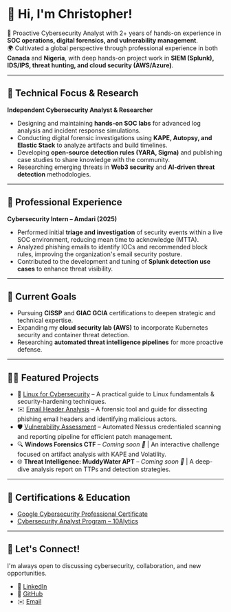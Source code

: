 # 👋 Hi, I'm Christopher! 

🔐 Proactive Cybersecurity Analyst with 2+ years of hands-on experience in **SOC operations, digital forensics, and vulnerability management**.  
🌍 Cultivated a global perspective through professional experience in both **Canada** and **Nigeria**, with deep hands-on project work in **SIEM (Splunk), IDS/IPS, threat hunting, and cloud security (AWS/Azure)**.  

---

## 💼 Technical Focus & Research  
**Independent Cybersecurity Analyst & Researcher**  
- Designing and maintaining **hands-on SOC labs** for advanced log analysis and incident response simulations.
- Conducting digital forensic investigations using **KAPE, Autopsy, and Elastic Stack** to analyze artifacts and build timelines.
- Developing **open-source detection rules (YARA, Sigma)** and publishing case studies to share knowledge with the community.
- Researching emerging threats in **Web3 security** and **AI-driven threat detection** methodologies.

---

## 🏢 Professional Experience  
**Cybersecurity Intern – Amdari (2025)**  
- Performed initial **triage and investigation** of security events within a live SOC environment, reducing mean time to acknowledge (MTTA).
- Analyzed phishing emails to identify IOCs and recommended block rules, improving the organization's email security posture.
- Contributed to the development and tuning of **Splunk detection use cases** to enhance threat visibility.

---

## 🎯 Current Goals  
- Pursuing **CISSP** and **GIAC GCIA** certifications to deepen strategic and technical expertise.
- Expanding my **cloud security lab (AWS)** to incorporate Kubernetes security and container threat detection.
- Researching **automated threat intelligence pipelines** for more proactive defense.

---

## 👨‍💻 Featured Projects  
- 🐧 [Linux for Cybersecurity](https://github.com/chrisaondo/linux-for-cybersecurity) – A practical guide to Linux fundamentals & security-hardening techniques.
- ✉️ [Email Header Analysis](https://github.com/chrisaondo/Email-Header-Analysis) – A forensic tool and guide for dissecting phishing email headers and identifying malicious actors.
- 🛡️ [Vulnerability Assessment](https://github.com/chrisaondo/Vulnerability-Assessment) – Automated Nessus credentialed scanning and reporting pipeline for efficient patch management.
- 🔍 **Windows Forensics CTF** – *Coming soon 🚧* | An interactive challenge focused on artifact analysis with KAPE and Volatility.
- 🌐 **Threat Intelligence: MuddyWater APT** – *Coming soon 🚧* | A deep-dive analysis report on TTPs and detection strategies.

---

## 📄 Certifications & Education  
- [Google Cybersecurity Professional Certificate](https://www.credly.com/badges/a5974528-175a-4b0e-9d57-923d29945c82/linked_in_profile)  
- [Cybersecurity Analyst Program – 10Alytics](https://github.com/chrisaondo/chrisaondo/blob/main/10Alytics%20Certificate.pdf)  

---

## 🤝 Let's Connect!  
I'm always open to discussing cybersecurity, collaboration, and new opportunities.

- 💼 [LinkedIn](https://www.linkedin.com/in/christopher-aondoakaa)  
- 🐙 [GitHub](https://github.com/chrisaondo)  
- ✉️ [Email](mailto:christopheraondoakaa099@gmail.com)  